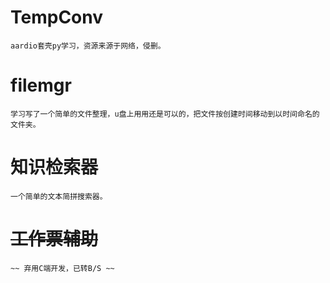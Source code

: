 # TempConv
    aardio套壳py学习，资源来源于网络，侵删。
# filemgr
    学习写了一个简单的文件整理，u盘上用用还是可以的，把文件按创建时间移动到以时间命名的文件夹。
# 知识检索器
    一个简单的文本简拼搜索器。
# ~~工作票辅助~~
    ~~ 弃用C端开发，已转B/S ~~
    
   
   
